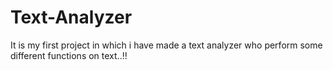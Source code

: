 # Text-Analyzer
It is my first project in which i have made a text analyzer who perform some different functions on text..!!
